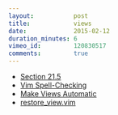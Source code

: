 ```yaml
---
layout:           post
title:            views
date:             2015-02-12
duration_minutes: 6
vimeo_id:         120830517
comments:         true
---
```

- [Section 21.5](http://vimdoc.sourceforge.net/htmldoc/usr_21.html#21.5)
- [Vim Spell-Checking](https://robots.thoughtbot.com/vim-spell-checking)
- [Make Views Automatic](http://vim.wikia.com/wiki/Make_views_automatic)
- [restore_view.vim](http://www.vim.org/scripts/script.php?script_id=4021)
